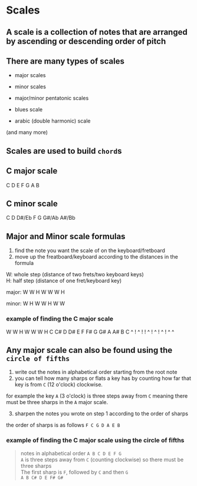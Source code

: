 # Scales

## A scale is a collection of notes that are arranged by ascending or descending order of pitch

## There are many types of scales

- major scales  
- minor scales  
  
- major/minor pentatonic scales  
  
- blues scale  
- arabic (double harmonic) scale  
  
(and many more)  


## Scales are used to build `chord`s

## C major scale

C D E F G A B


## C minor scale

C D D#/Eb F G G#/Ab A#/Bb


## Major and Minor scale formulas

1. find the note you want the scale of on the keyboard/fretboard  
2. move up the freatboard/keyboard according to the distances in the formula  

W: whole step (distance of two frets/two keyboard keys)  
H: half step (distance of one fret/keyboard key)  

major: W W H W W W H  
  
minor: W H W W H W W  


### example of finding the C major scale

W    W    H W    W    W    H
C C# D D# E F F# G G# A A# B C 
^ !  ^ !  ! ^ !  ^ !  ^ !  ^ ^


## Any major scale can also be found using the `circle of fifths`

1. write out the notes in alphabetical order starting from the root note  
2. you can tell how many sharps or flats a key has by counting how far that key is from `C` (12 o'clock) clockwise.  

for example the key `A` (3 o'clock) is three steps away from `C` meaning there must be three sharps in the `A` major scale.  

3. sharpen the notes you wrote on step 1 according to the order of sharps  

the order of sharps is as follows `F C G D A E B`  


### example of finding the C major scale using the circle of fifths

> notes in alphabetical order `A B C D E F G`  
> `A` is three steps away from `C` (counting clockwise) so there must be three sharps  
> The first sharp is `F`, followed by `C` and then `G`  
> `A B C# D E F# G#`  
